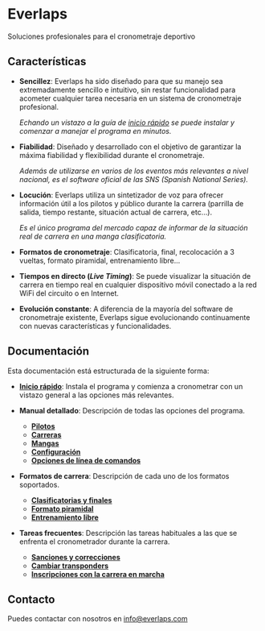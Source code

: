 
<div class="bs-docs-header" id="content">
	<div class="container">
		<h1>Everlaps</h1>
		<p>Soluciones profesionales para el cronometraje deportivo</p>
	</div>
</div>

## Características

- **Sencillez**: Everlaps ha sido diseñado para que su manejo sea extremadamente sencillo e intuitivo, sin restar funcionalidad para acometer cualquier tarea necesaria en un sistema de cronometraje profesional.

	*Echando un vistazo a la guía de [inicio rápido](quick-start/index.html) se puede instalar y comenzar a manejar el programa en minutos.*

- **Fiabilidad**: Diseñado y desarrollado con el objetivo de garantizar la máxima fiabilidad y flexibilidad durante el cronometraje.

	*Además de utilizarse en varios de los eventos más relevantes a nivel nacional, es el software oficial de las SNS (Spanish National Series).*

- **Locución**: Everlaps utiliza un sintetizador de voz para ofrecer información útil a los pilotos y público durante la carrera (parrilla de salida, tiempo restante, situación actual de carrera, etc...).
 
	*Es el único programa del mercado capaz de informar de la situación real de carrera en una manga clasificatoria.*
 
- **Formatos de cronometraje**: Clasificatoria, final, recolocación a 3 vueltas, formato piramidal, entrenamiento libre...

- **Tiempos en directo (*Live Timing*)**: Se puede visualizar la situación de carrera en tiempo real en cualquier dispositivo móvil conectado a la red WiFi del circuito o en Internet. 

- **Evolución constante**: A diferencia de la mayoría del software de cronometraje existente, Everlaps sigue evolucionando continuamente con nuevas características y funcionalidades.

## Documentación

Esta documentación está estructurada de la siguiente forma:

- [**Inicio rápido**](quick-start/index.html): Instala el programa y comienza a cronometrar con un vistazo general a las opciones más relevantes.

- **Manual detallado**: Descripción de todas las opciones del programa.
	- [**Pilotos**](user-guide/drivers/index.html)
	- [**Carreras**](user-guide/races/index.html)
	- [**Mangas**](user-guide/heats/index.html)
	- [**Configuración**](user-guide/config/index.html)
	- [**Opciones de línea de comandos**](user-guide/commands/index.html)

- **Formatos de carrera**: Descripción de cada uno de los formatos soportados.
 
	- [**Clasificatorias y finales**](race-formats/qualify-finals/index.html)
	- [**Formato piramidal**](race-formats/christmas-tree/index.html)
	- [**Entrenamiento libre**](race-formats/free-practice/index.html)

- **Tareas frecuentes**: Descripción las tareas habituales a las que se enfrenta el cronometrador durante la carrera.
	- [**Sanciones y correcciones**](common-tasks/punishments-corrections/index.html)
	- [**Cambiar transponders**](common-tasks/change-transponders/index.html)
	- [**Inscripciones con la carrera en marcha**](common-tasks/late-entries/index.html)

## Contacto

Puedes contactar con nosotros en [info@everlaps.com](mailto:info@everlaps.com)
